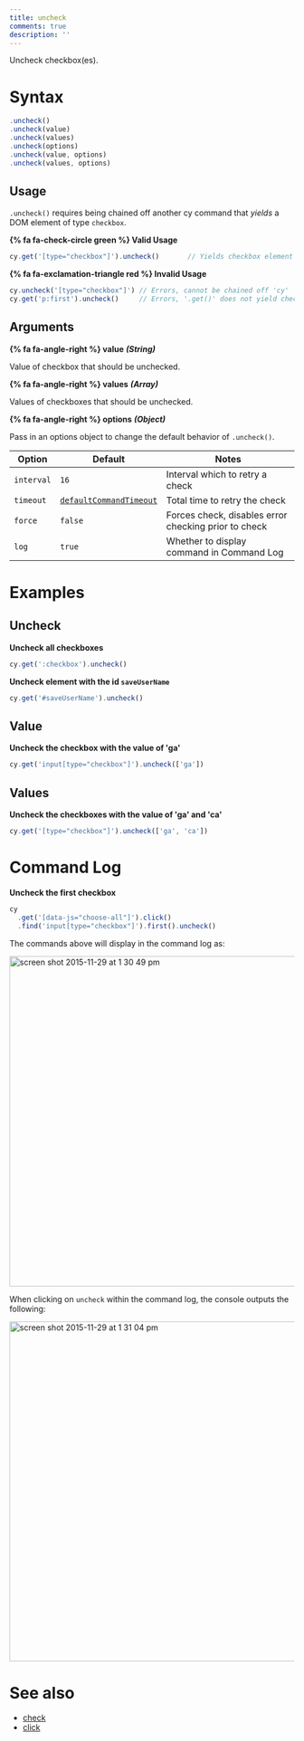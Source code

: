 ```yaml
---
title: uncheck
comments: true
description: ''
---
```


Uncheck checkbox(es).

# Syntax

```javascript
.uncheck()
.uncheck(value)
.uncheck(values)
.uncheck(options)
.uncheck(value, options)
.uncheck(values, options)
```

## Usage

`.uncheck()` requires being chained off another cy command that *yields* a DOM element of type `checkbox`.

**{% fa fa-check-circle green %} Valid Usage**

```javascript
cy.get('[type="checkbox"]').uncheck()       // Yields checkbox element
```

**{% fa fa-exclamation-triangle red %} Invalid Usage**

```javascript
cy.uncheck('[type="checkbox"]') // Errors, cannot be chained off 'cy'
cy.get('p:first').uncheck()     // Errors, '.get()' does not yield checkbox
```

## Arguments

**{% fa fa-angle-right %} value**  ***(String)***

Value of checkbox that should be unchecked.

**{% fa fa-angle-right %} values**  ***(Array)***

Values of checkboxes that should be unchecked.

**{% fa fa-angle-right %} options**  ***(Object)***

Pass in an options object to change the default behavior of `.uncheck()`.

Option | Default | Notes
--- | --- | ---
`interval` | `16` | Interval which to retry a check
`timeout` | [`defaultCommandTimeout`](https://on.cypress.io/guides/configuration#timeouts) | Total time to retry the check
`force` | `false` | Forces check, disables error checking prior to check
`log` | `true` | Whether to display command in Command Log

# Examples

## Uncheck

**Uncheck all checkboxes**

```javascript
cy.get(':checkbox').uncheck()
```

**Uncheck element with the id `saveUserName`**

```javascript
cy.get('#saveUserName').uncheck()
```

## Value

**Uncheck the checkbox with the value of 'ga'**

```javascript
cy.get('input[type="checkbox"]').uncheck(['ga'])
```

## Values

**Uncheck the checkboxes with the value of 'ga' and 'ca'**

```javascript
cy.get('[type="checkbox"]').uncheck(['ga', 'ca'])
```

# Command Log

**Uncheck the first checkbox**

```javascript
cy
  .get('[data-js="choose-all"]').click()
  .find('input[type="checkbox"]').first().uncheck()
```

The commands above will display in the command log as:

<img width="584" alt="screen shot 2015-11-29 at 1 30 49 pm" src="https://cloud.githubusercontent.com/assets/1271364/11459133/7bf25814-969d-11e5-9f03-9d2d4538fcd5.png">

When clicking on `uncheck` within the command log, the console outputs the following:

<img width="601" alt="screen shot 2015-11-29 at 1 31 04 pm" src="https://cloud.githubusercontent.com/assets/1271364/11459134/7f29dea8-969d-11e5-9843-dfd07dfe888f.png">

# See also

- [check](https://on.cypress.io/api/check)
- [click](https://on.cypress.io/api/click)
